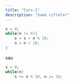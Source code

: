 ```yaml
---
title: "Curs-1"
description: "Suma cifrelor"
---
```


```cpp
s = 0;
while(n != 0){
    s = s + n % 10;
    n = n / 10;
}
```
sau
```cpp
s = 0;
while(n)
    s += n % 10, n /= 10;
```